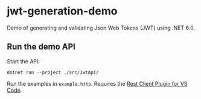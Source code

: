 # jwt-generation-demo

Demo of generating and validating Json Web Tokens (JWT) using .NET 6.0.


## Run the demo API

Start the API:

```
dotnet run --project ./src/JwtApi/
```

Run the examples in `example.http`. Requires the [Rest Client Plugin for VS Code](https://github.com/Huachao/vscode-restclient).